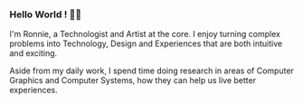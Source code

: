 ### Hello World ! 👋🏽
I'm Ronnie, a Technologist and Artist at the core. I enjoy turning complex problems into Technology, Design and Experiences that are both intuitive and exciting. 

Aside from my daily work, I spend time doing research in areas of Computer Graphics and Computer Systems, how they can help us live better experiences.
